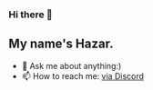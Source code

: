 ### Hi there 👋
## My name's Hazar.

- 💬 Ask me about anything:)
- 📫 How to reach me: [via Discord](https://discord.com/channels/@me) 



